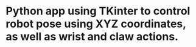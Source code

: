 # Python app using TKinter to control robot pose using XYZ coordinates, as well as wrist and claw actions.